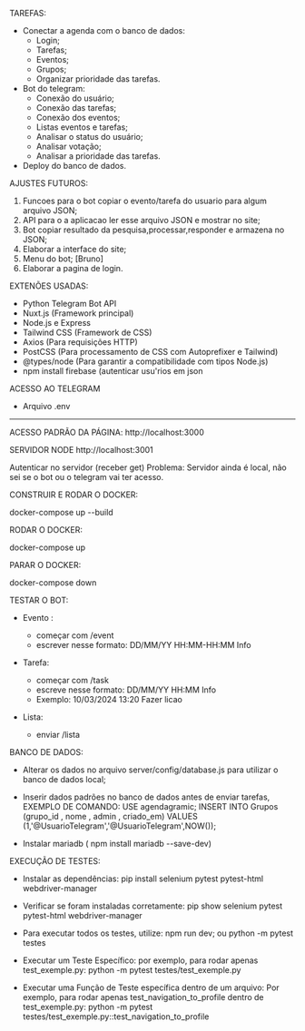 TAREFAS:
- Conectar a agenda com o banco de dados:
    - Login;
    - Tarefas;
    - Eventos;
    - Grupos;
    - Organizar prioridade das tarefas.
- Bot do telegram:
    - Conexão do usuário;
    - Conexão das tarefas;
    - Conexão dos eventos;
    - Listas eventos e tarefas;
    - Analisar o status do usuário;
    - Analisar votação;
    - Analisar a prioridade das tarefas.
- Deploy do banco de dados.

AJUSTES FUTUROS:
1. Funcoes para o bot copiar o evento/tarefa do usuario para algum arquivo JSON; 
2. API para o a aplicacao ler esse arquivo JSON e mostrar no site;
3. Bot copiar resultado da pesquisa,processar,responder e armazena no JSON;
4. Elaborar a interface do site;
5. Menu do bot; [Bruno]
6. Elaborar a pagina de login.

EXTENÕES USADAS:
- Python Telegram Bot API
- Nuxt.js (Framework principal)
- Node.js e Express
- Tailwind CSS (Framework de CSS)
- Axios (Para requisições HTTP)
- PostCSS (Para processamento de CSS com Autoprefixer e Tailwind)
- @types/node (Para garantir a compatibilidade com tipos Node.js)
- npm install firebase (autenticar usu'rios em json

ACESSO AO TELEGRAM
- Arquivo .env
__________________________________________________________________________________________

ACESSO PADRÃO DA PÁGINA:
http://localhost:3000

SERVIDOR NODE 
http://localhost:3001

Autenticar no servidor (receber get)
Problema: Servidor ainda é local, não sei se o bot ou o telegram vai ter acesso.

CONSTRUIR E RODAR O DOCKER:

docker-compose up --build

RODAR O DOCKER:

docker-compose up

PARAR O DOCKER:

docker-compose down

TESTAR O BOT:

- Evento : 
    - começar com /event
    - escrever nesse formato:  DD/MM/YY HH:MM-HH:MM Info 

- Tarefa:
    - começar com /task
    - escreve nesse formato: DD/MM/YY HH:MM Info
    - Exemplo: 10/03/2024 13:20 Fazer licao

- Lista:
    - enviar /lista

BANCO DE DADOS:

-  Alterar os dados no arquivo server/config/database.js para utilizar o banco de dados local;

- Inserir dados padrões no banco de dados antes de enviar tarefas, EXEMPLO DE COMANDO:
    USE agendagramic;
    INSERT INTO Grupos (grupo_id , nome , admin , criado_em)
    VALUES (1,'@UsuarioTelegram','@UsuarioTelegram',NOW());

- Instalar mariadb ( npm install mariadb --save-dev)

EXECUÇÃO DE TESTES:

- Instalar as dependências:
pip install selenium pytest pytest-html webdriver-manager

- Verificar se foram instaladas corretamente:
pip show selenium pytest pytest-html webdriver-manager

- Para executar todos os testes, utilize:
npm run dev;
ou
python -m pytest testes

- Executar um Teste Específico: por exemplo, para rodar apenas test_exemple.py:
python -m pytest testes/test_exemple.py

- Executar uma Função de Teste específica dentro de um arquivo: Por exemplo, para rodar apenas test_navigation_to_profile dentro de test_exemple.py:
python -m pytest testes/test_exemple.py::test_navigation_to_profile





